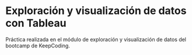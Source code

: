 # Exploración y visualización de datos con Tableau
Práctica realizada en el módulo de exploración y visualización de datos del bootcamp de KeepCoding.
